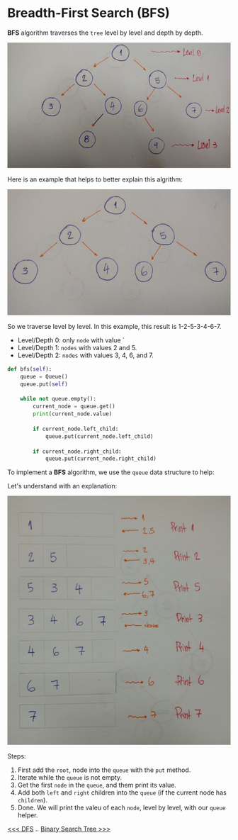 # Breadth-First Search (BFS)

**BFS** algorithm traverses the `tree` level by level and depth by depth.

![image not found](BFS.jpeg)

Here is an example that helps to better explain this algrithm:

![image not found](BFS2.jpeg)

So we traverse level by level. In this example, this result is 1-2-5-3-4-6-7.

- Level/Depth 0: only `node` with value `
- Level/Depth 1: `nodes` with values 2 and 5.
- Level/Depth 2: `nodes` with values 3, 4, 6, and 7.

```python
def bfs(self):
    queue = Queue()
    queue.put(self)

    while not queue.empty():
        current_node = queue.get()
        print(current_node.value)

        if current_node.left_child:
            queue.put(current_node.left_child)

        if current_node.right_child:
            queue.put(current_node.right_child)
```

To implement a **BFS** algorithm, we use the `queue` data structure to help:

Let's understand with an explanation:

![image not found](BFS3.jpeg)

Steps:

1. First add the `root`, node into the `queue` with the `put` method.
2. Iterate while the `queue` is not empty.
3. Get the first `node` in the `queue`, and them print its value.
4. Add both `left` and `right` children into the `queue` (if the current node has `children`).
5. Done. We will print the valeu of each `node`, level by level, with our `queue` helper.


[<<< DFS](102-DFS.md) .. [Binary Search Tree >>>](104-binary-search-tree.md)